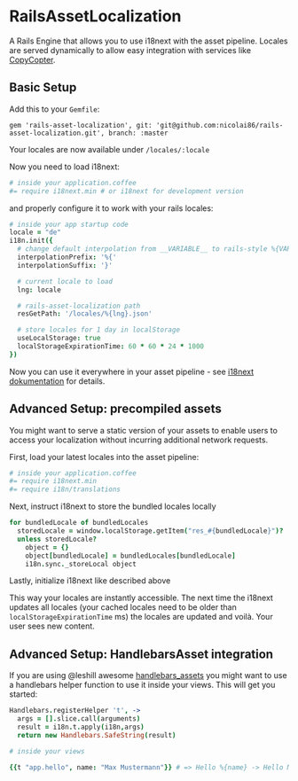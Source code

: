 # RailsAssetLocalization

A Rails Engine that allows you to use i18next with the asset pipeline. Locales are served dynamically to allow easy integration with services like [CopyCopter][1].

## Basic Setup

Add this to your `Gemfile`:

    gem 'rails-asset-localization', git: 'git@github.com:nicolai86/rails-asset-localization.git', branch: :master

Your locales are now available under `/locales/:locale`

Now you need to load i18next:
``` coffeescript
# inside your application.coffee
#= require i18next.min # or i18next for development version
```

and properly configure it to work with your rails locales:
``` coffeescript
# inside your app startup code
locale = "de"
i18n.init({
  # change default interpolation from __VARIABLE__ to rails-style %{VARIABLE}
  interpolationPrefix: '%{'
  interpolationSuffix: '}'

  # current locale to load
  lng: locale

  # rails-asset-localization path
  resGetPath: '/locales/%{lng}.json'

  # store locales for 1 day in localStorage
  useLocalStorage: true
  localStorageExpirationTime: 60 * 60 * 24 * 1000
})
```

Now you can use it everywhere in your asset pipeline - see [i18next dokumentation][2] for details.

## Advanced Setup: precompiled assets

You might want to serve a static version of your assets to enable users to access your localization without incurring additional network requests.

First, load your latest locales into the asset pipeline:
``` coffeescript
# inside your application.coffee
#= require i18next.min
#= require i18n/translations
```

Next, instruct i18next to store the bundled locales locally
``` coffeescript
for bundledLocale of bundledLocales
  storedLocale = window.localStorage.getItem("res_#{bundledLocale}")?
  unless storedLocale?
    object = {}
    object[bundledLocale] = bundledLocales[bundledLocale]
    i18n.sync._storeLocal object
```

Lastly, initialize i18next like described above

This way your locales are instantly accessible. The next time the i18next updates all locales (your cached locales need to be older than `localStorageExpirationTime` ms) the locales are updated and voilà. Your user sees new content.

## Advanced Setup: HandlebarsAsset integration

If you are using @leshill awesome [handlebars_assets][3] you might want to use a handlebars helper function to use it inside your views.
This will get you started:

``` coffeescript
Handlebars.registerHelper 't', ->
  args = [].slice.call(arguments)
  result = i18n.t.apply(i18n,args)
  return new Handlebars.SafeString(result)

# inside your views

{{t "app.hello", name: "Max Mustermann"}} # => Hello %{name} -> Hello Max Mustermann
```

[1]:https://github.com/copycopter/copycopter-server
[2]:http://i18next.com/
[3]:https://github.com/leshill/handlebars_assets